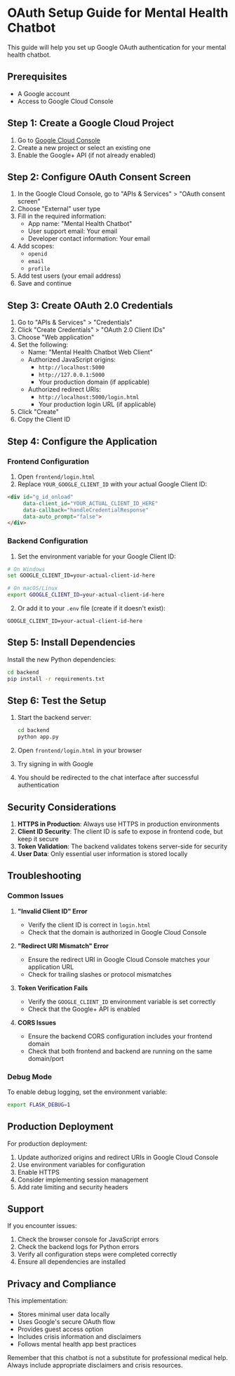 # OAuth Setup Guide for Mental Health Chatbot

This guide will help you set up Google OAuth authentication for your mental health chatbot.

## Prerequisites

- A Google account
- Access to Google Cloud Console

## Step 1: Create a Google Cloud Project

1. Go to [Google Cloud Console](https://console.cloud.google.com/)
2. Create a new project or select an existing one
3. Enable the Google+ API (if not already enabled)

## Step 2: Configure OAuth Consent Screen

1. In the Google Cloud Console, go to "APIs & Services" > "OAuth consent screen"
2. Choose "External" user type
3. Fill in the required information:
   - App name: "Mental Health Chatbot"
   - User support email: Your email
   - Developer contact information: Your email
4. Add scopes:
   - `openid`
   - `email`
   - `profile`
5. Add test users (your email address)
6. Save and continue

## Step 3: Create OAuth 2.0 Credentials

1. Go to "APIs & Services" > "Credentials"
2. Click "Create Credentials" > "OAuth 2.0 Client IDs"
3. Choose "Web application"
4. Set the following:
   - Name: "Mental Health Chatbot Web Client"
   - Authorized JavaScript origins: 
     - `http://localhost:5000`
     - `http://127.0.0.1:5000`
     - Your production domain (if applicable)
   - Authorized redirect URIs:
     - `http://localhost:5000/login.html`
     - Your production login URL (if applicable)
5. Click "Create"
6. Copy the Client ID

## Step 4: Configure the Application

### Frontend Configuration

1. Open `frontend/login.html`
2. Replace `YOUR_GOOGLE_CLIENT_ID` with your actual Google Client ID:

```html
<div id="g_id_onload"
     data-client_id="YOUR_ACTUAL_CLIENT_ID_HERE"
     data-callback="handleCredentialResponse"
     data-auto_prompt="false">
</div>
```

### Backend Configuration

1. Set the environment variable for your Google Client ID:

```bash
# On Windows
set GOOGLE_CLIENT_ID=your-actual-client-id-here

# On macOS/Linux
export GOOGLE_CLIENT_ID=your-actual-client-id-here
```

2. Or add it to your `.env` file (create if it doesn't exist):

```
GOOGLE_CLIENT_ID=your-actual-client-id-here
```

## Step 5: Install Dependencies

Install the new Python dependencies:

```bash
cd backend
pip install -r requirements.txt
```

## Step 6: Test the Setup

1. Start the backend server:
   ```bash
   cd backend
   python app.py
   ```

2. Open `frontend/login.html` in your browser
3. Try signing in with Google
4. You should be redirected to the chat interface after successful authentication

## Security Considerations

1. **HTTPS in Production**: Always use HTTPS in production environments
2. **Client ID Security**: The client ID is safe to expose in frontend code, but keep it secure
3. **Token Validation**: The backend validates tokens server-side for security
4. **User Data**: Only essential user information is stored locally

## Troubleshooting

### Common Issues

1. **"Invalid Client ID" Error**
   - Verify the client ID is correct in `login.html`
   - Check that the domain is authorized in Google Cloud Console

2. **"Redirect URI Mismatch" Error**
   - Ensure the redirect URI in Google Cloud Console matches your application URL
   - Check for trailing slashes or protocol mismatches

3. **Token Verification Fails**
   - Verify the `GOOGLE_CLIENT_ID` environment variable is set correctly
   - Check that the Google+ API is enabled

4. **CORS Issues**
   - Ensure the backend CORS configuration includes your frontend domain
   - Check that both frontend and backend are running on the same domain/port

### Debug Mode

To enable debug logging, set the environment variable:

```bash
export FLASK_DEBUG=1
```

## Production Deployment

For production deployment:

1. Update authorized origins and redirect URIs in Google Cloud Console
2. Use environment variables for configuration
3. Enable HTTPS
4. Consider implementing session management
5. Add rate limiting and security headers

## Support

If you encounter issues:

1. Check the browser console for JavaScript errors
2. Check the backend logs for Python errors
3. Verify all configuration steps were completed correctly
4. Ensure all dependencies are installed

## Privacy and Compliance

This implementation:
- Stores minimal user data locally
- Uses Google's secure OAuth flow
- Provides guest access option
- Includes crisis information and disclaimers
- Follows mental health app best practices

Remember that this chatbot is not a substitute for professional medical help. Always include appropriate disclaimers and crisis resources. 